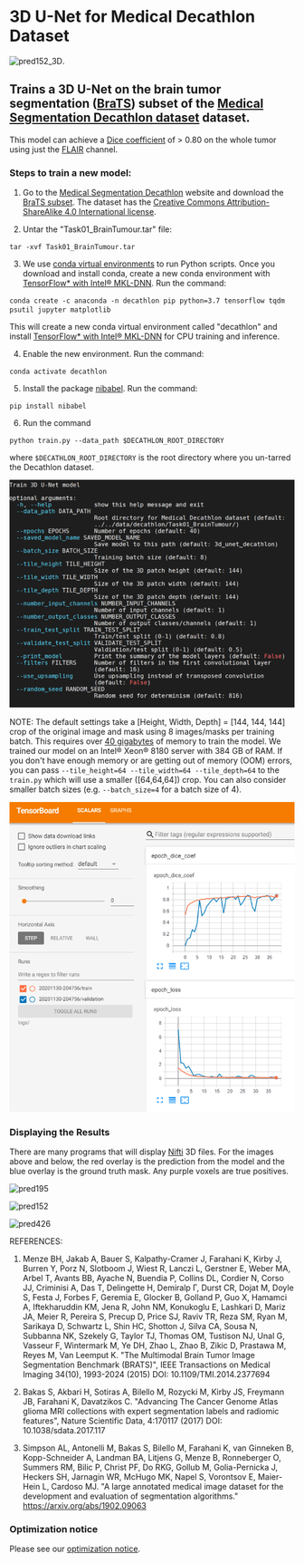 # 3D U-Net for Medical Decathlon Dataset

![pred152_3D](https://github.com/IntelAI/unet/blob/master/3D/images/BRATS_152_img3D.gif
"BRATS image #152:  Purple voxels indicate a perfect prediction by the model. Red are false positives. Blue are false negatives").

## Trains a 3D U-Net on the brain tumor segmentation ([BraTS](https://www.med.upenn.edu/sbia/brats2017.html)) subset of the [Medical Segmentation Decathlon dataset](http://medicaldecathlon.com/) dataset. 

This model can achieve a [Dice coefficient](https://www.ncbi.nlm.nih.gov/pmc/articles/PMC1415224/) of > 0.80 on the whole tumor using just the [FLAIR](https://en.wikipedia.org/wiki/Fluid-attenuated_inversion_recovery) channel.

### Steps to train a new model:

1. Go to the [Medical Segmentation Decathlon](http://medicaldecathlon.com) website and download the [BraTS subset](https://drive.google.com/file/d/1A2IU8Sgea1h3fYLpYtFb2v7NYdMjvEhU/view?usp=sharing). The dataset has the [Creative Commons Attribution-ShareAlike 4.0 International license](https://creativecommons.org/licenses/by-sa/4.0/).

2. Untar the "Task01_BrainTumour.tar" file:   
```
tar -xvf Task01_BrainTumour.tar
```
3. We use [conda virtual environments](https://www.anaconda.com/distribution/#download-section) to run Python scripts. Once you download and install conda, create a new conda environment with [TensorFlow* with Intel&reg; MKL-DNN](https://software.intel.com/en-us/articles/intel-optimization-for-tensorflow-installation-guide?page=1). Run the command: 
```
conda create -c anaconda -n decathlon pip python=3.7 tensorflow tqdm psutil jupyter matplotlib
```

This will create a new conda virtual environment called "decathlon" and install [TensorFlow* with Intel&reg; MKL-DNN](https://software.intel.com/en-us/articles/intel-optimization-for-tensorflow-installation-guide) for CPU training and inference.

4. Enable the new environment. Run the command: 
```
conda activate decathlon
```
5. Install the package [nibabel](http://nipy.org/nibabel/). Run the command: 
```
pip install nibabel
```
6. Run the command 
```
python train.py --data_path $DECATHLON_ROOT_DIRECTORY
```
where `$DECATHLON_ROOT_DIRECTORY` is the root directory where you un-tarred the Decathlon dataset.

![commandline](images/3d_commandline.png)

NOTE: The default settings take a [Height, Width, Depth] = [144, 144, 144] crop of the original image and mask using 8 images/masks per training batch. This requires over [40 gigabytes](images/training_memory_3d_unet.png) of memory to train the model. We trained our model on an Intel&reg; Xeon&reg; 8180 server with 384 GB of RAM. If you don't have enough memory or are getting out of memory (OOM) errors, you can pass `--tile_height=64 --tile_width=64 --tile_depth=64` to the `train.py` which will use a smaller ([64,64,64]) crop. You can also consider smaller batch sizes (e.g. `--batch_size=4` for a batch size of 4).

![tensorboard](images/tensorboard.png)

### Displaying the Results

There are many programs that will display [Nifti](https://nifti.nimh.nih.gov/) 3D files.  For the images above and below, the red overlay is the prediction from the model and the blue overlay is the ground truth mask. Any purple voxels are true positives.

![pred195](images/BRATS_195_img.gif "BRATS image #195:  Purple voxels indicate a perfect prediction by the model. Red are false positives. Blue are false negatives")

 ![pred152](images/BRATS_152.png "BRATS image #152:  Purple voxels indicate a perfect prediction by the model. Red are false positives. Blue are false negatives")

 ![pred426](images/BRATS_426.png "BRATS image #426:  Purple voxels indicate a perfect prediction by the model. Red are false positives. Blue are false negatives")


REFERENCES:
1. Menze BH, Jakab A, Bauer S, Kalpathy-Cramer J, Farahani K, Kirby J, Burren Y, Porz N, Slotboom J, Wiest R, Lanczi L, Gerstner E, Weber MA, Arbel T, Avants BB, Ayache N, Buendia P, Collins DL, Cordier N, Corso JJ, Criminisi A, Das T, Delingette H, Demiralp Γ, Durst CR, Dojat M, Doyle S, Festa J, Forbes F, Geremia E, Glocker B, Golland P, Guo X, Hamamci A, Iftekharuddin KM, Jena R, John NM, Konukoglu E, Lashkari D, Mariz JA, Meier R, Pereira S, Precup D, Price SJ, Raviv TR, Reza SM, Ryan M, Sarikaya D, Schwartz L, Shin HC, Shotton J, Silva CA, Sousa N, Subbanna NK, Szekely G, Taylor TJ, Thomas OM, Tustison NJ, Unal G, Vasseur F, Wintermark M, Ye DH, Zhao L, Zhao B, Zikic D, Prastawa M, Reyes M, Van Leemput K. "The Multimodal Brain Tumor Image Segmentation Benchmark (BRATS)", IEEE Transactions on Medical Imaging 34(10), 1993-2024 (2015) DOI: 10.1109/TMI.2014.2377694

2. Bakas S, Akbari H, Sotiras A, Bilello M, Rozycki M, Kirby JS, Freymann JB, Farahani K, Davatzikos C. "Advancing The Cancer Genome Atlas glioma MRI collections with expert segmentation labels and radiomic features", Nature Scientific Data, 4:170117 (2017) DOI: 10.1038/sdata.2017.117

3. Simpson AL, Antonelli M, Bakas S, Bilello M, Farahani K, van Ginneken B, Kopp-Schneider A, Landman BA, Litjens G, Menze B, Ronneberger O, Summers RM, Bilic P, Christ PF, Do RKG, Gollub M, Golia-Pernicka J, Heckers SH, Jarnagin WR, McHugo MK, Napel S, Vorontsov E, Maier-Hein L, Cardoso MJ. "A large annotated medical image dataset for the development and evaluation of segmentation algorithms." https://arxiv.org/abs/1902.09063 

### Optimization notice
Please see our [optimization notice](https://software.intel.com/en-us/articles/optimization-notice#opt-en).

